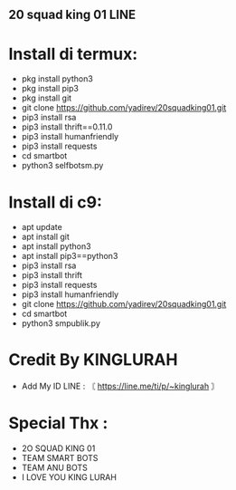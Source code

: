 ## 20 squad king 01 LINE

# Install di termux:
- pkg install python3 
- pkg install pip3 
- pkg install git 
- git clone https://github.com/yadirev/20squadking01.git
- pip3 install rsa 
- pip3 install thrift==0.11.0 
- pip3 install humanfriendly
- pip3 install requests 
- cd smartbot
- python3 selfbotsm.py

# Install di c9: 
- apt update 
- apt install git 
- apt install python3 
- apt install pip3==python3 
- pip3 install rsa 
- pip3 install thrift 
- pip3 install requests 
- pip3 install humanfriendly 
- git clone https://github.com/yadirev/20squadking01.git
- cd smartbot
- python3 smpublik.py

# Credit By KINGLURAH
- Add My ID LINE : 〘 https://line.me/ti/p/~kinglurah 〙

# Special Thx : 
- 2O SQUAD KING 01
- TEAM SMART BOTS
- TEAM ANU BOTS
- I LOVE YOU KING LURAH
